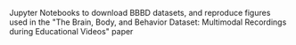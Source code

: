 Jupyter Notebooks to download BBBD datasets, and reproduce figures used in the "The Brain, Body, and Behavior Dataset: Multimodal Recordings during Educational Videos" paper
